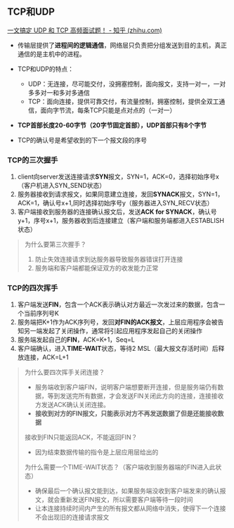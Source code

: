## TCP和UDP

[一文搞定 UDP 和 TCP 高频面试题！ - 知乎 (zhihu.com)](https://zhuanlan.zhihu.com/p/108822858)

* 传输层提供了**进程间的逻辑通信**，网络层只负责把分组发送到目的主机，真正通信的是主机中的进程。
* TCP和UDP的特点：
  * UDP：无连接，尽可能交付，没拥塞控制，面向报文，支持一对一，一对多多对一和多对多通信
  * TCP：面向连接，提供可靠交付，有流量控制，拥塞控制，提供全双工通信，面向字节流，每条TCP只能是点对点的（一对一）
* **TCP首部长度20-60字节（20字节固定首部），UDP首部只有8个字节**

* TCP的确认号是希望收到的下一个报文段的序号

### TCP的三次握手

1. client向server发送连接请求**SYN**报文，SYN=1，ACK=0，选择初始序号x（客户机进入SYN_SEND状态）
2. 服务器接收到请求报文，如果同意建立连接，发回**SYNACK**报文，SYN=1，ACK=1，确认号x+1,同时选择初始序号y（服务器进入SYN_RECV状态）
3. 客户端接收到服务器的连接确认报文后，发送**ACK for SYNACK**，确认号y+1，序号x+1，服务器收到后连接建立（客户端和服务端都进入ESTABLISH状态）

> 为什么要第三次握手？
>
> 1. 防止失效连接请求到达服务器导致服务器错误打开连接
> 2. 服务端和客户端都能保证双方的收发能力正常

### TCP的四次挥手

1. 客户端发送**FIN**，包含一个ACK表示确认对方最近一次发过来的数据，包含一个当前序列号K
2. 服务端把K+1作为ACK序列号，发回**对FIN的ACK报文**，上层应用程序会被告知另一端发起了关闭操作，通常将引起应用程序发起自己的关闭操作
3. 服务端发起自己的**FIN**，ACK=K+1，Seq=L
4. 客户端确认，进入**TIME-WAIT**状态，等待2 MSL（最大报文存活时间）后释放连接，ACK=L+1

> 为什么要四次挥手关闭连接？
>
> * 服务端收到客户端FIN，说明客户端想要断开连接，但是服务端仍有数据，等到发送完所有数据，才会发送FIN关闭此方向的连接，连接接收方发送ACK确认关闭连接。
> * **接收到对方的FIN报文，只能表示对方不再发送数据了但是还能接收数据**
>
> 接收到FIN只能返回ACK，不能返回FIN？
>
> * 因为结束数据传输的指令是上层应用层给出的
>
> 为什么需要一个TIME-WAIT状态？（客户端收到服务器端的FIN进入此状态）
>
> * 确保最后一个确认报文能到达，如果服务端没收到客户端发来的确认报文，就会重新发送FIN报文，所以需要客户端等待一段时间
> * 让本连接持续时间内产生的所有报文都从网络中消失，使得下一个连接不会出现旧的连接请求报文

